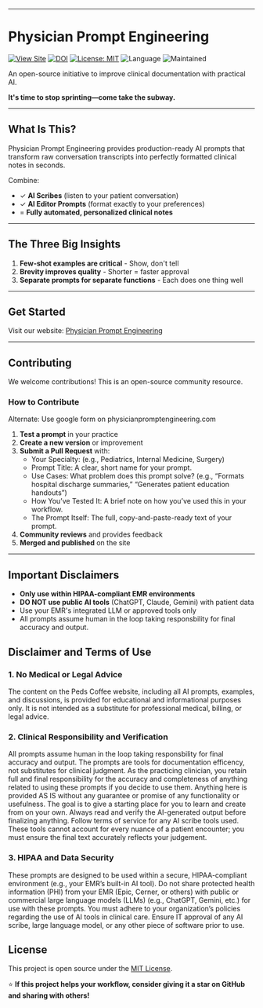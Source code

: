 
---
# Physician Prompt Engineering
[![View Site](https://img.shields.io/badge/View_Site-physicianpromptengineering.com-blue?logo=github)](https://physicianpromptengineering.com/)
[![DOI](https://zenodo.org/badge/1077207946.svg)](https://doi.org/10.5281/zenodo.17449352)
[![License: MIT](https://img.shields.io/badge/License-MIT-green.svg)](LICENSE)
![Language](https://img.shields.io/badge/Format-Plain_Text-blueviolet)
![Maintained](https://img.shields.io/badge/Maintained-Yes-success)

An open-source initiative to improve clinical documentation with practical AI.

**It's time to stop sprinting—come take the subway.**

---

## What Is This?

Physician Prompt Engineering provides production-ready AI prompts that transform raw conversation transcripts into perfectly formatted clinical notes in seconds.

Combine:
- ✓ **AI Scribes** (listen to your patient conversation)
- ✓ **AI Editor Prompts** (format exactly to your preferences)
- = **Fully automated, personalized clinical notes**

---

## The Three Big Insights

1. **Few-shot examples are critical** - Show, don't tell
2. **Brevity improves quality** - Shorter = faster approval
3. **Separate prompts for separate functions** - Each does one thing well

---

## Get Started

Visit our website: [Physician Prompt Engineering](https://physicianpromptengineering.com)

---

## Contributing

We welcome contributions! This is an open-source community resource.

### How to Contribute

Alternate: Use google form on physicianpromptengineering.com

1. **Test a prompt** in your practice
2. **Create a new version** or improvement
3. **Submit a Pull Request** with:
   - Your Specialty: (e.g., Pediatrics, Internal Medicine, Surgery)
   - Prompt Title: A clear, short name for your prompt.
   - Use Cases: What problem does this prompt solve? (e.g., “Formats hospital discharge summaries,” “Generates patient education handouts”)
   - How You’ve Tested It: A brief note on how you’ve used this in your workflow.
   - The Prompt Itself: The full, copy-and-paste-ready text of your prompt.
4. **Community reviews** and provides feedback
5. **Merged and published** on the site

---

## Important Disclaimers
- **Only use within HIPAA-compliant EMR environments**
- **DO NOT use public AI tools** (ChatGPT, Claude, Gemini) with patient data
- Use your EMR's integrated LLM or approved tools only
- All prompts assume human in the loop taking responsbility for final accuracy and output.

## Disclaimer and Terms of Use
### 1. No Medical or Legal Advice
The content on the Peds Coffee website, including all AI prompts, examples, and discussions, is provided for educational and informational purposes only. It is not intended as a substitute for professional medical, billing, or legal advice.

### 2. Clinical Responsibility and Verification
All prompts assume human in the loop taking responsbility for final accuracy and output.  The prompts are tools for documentation efficency, not substitutes for clinical judgment. As the practicing clinician, you retain full and final responsibility for the accuracy and completeness of anything related to using these prompts if you decide to use them. Anything here is provided AS IS without any guarantee or promise of any functionality or usefulness. The goal is to give a starting place for you to learn and create from on your own.  Always read and verify the AI-generated output before finalizing anything. Follow terms of service for any AI scribe tools used.  These tools cannot account for every nuance of a patient encounter; you must ensure the final text accurately reflects your judgement.

### 3. HIPAA and Data Security
These prompts are designed to be used within a secure, HIPAA-compliant environment (e.g., your EMR’s built-in AI tool).  Do not share protected health information (PHI) from your EMR (Epic, Cerner, or others) with public or commercial large language models (LLMs) (e.g., ChatGPT, Gemini, etc.) for use with these prompts.  You must adhere to your organization’s policies regarding the use of AI tools in clinical care.  Ensure IT approval of any AI scribe, large language model, or any other piece of software prior to use.

## License
This project is open source under the [MIT License](LICENSE).

⭐ **If this project helps your workflow, consider giving it a star on GitHub and sharing with others!**